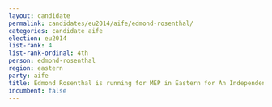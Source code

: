 ```yaml
---
layout: candidate
permalink: candidates/eu2014/aife/edmond-rosenthal/
categories: candidate aife
election: eu2014
list-rank: 4
list-rank-ordinal: 4th
person: edmond-rosenthal
region: eastern
party: aife
title: Edmond Rosenthal is running for MEP in Eastern for An Independence From Europe
incumbent: false
---
```

